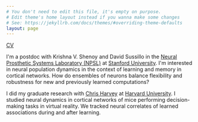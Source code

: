 ```yaml
---
# You don't need to edit this file, it's empty on purpose.
# Edit theme's home layout instead if you wanna make some changes
# See: https://jekyllrb.com/docs/themes/#overriding-theme-defaults
layout: page
---
```

[CV](/pdfs/Academic_CV.pdf)

I'm a postdoc with Krishna V. Shenoy and David Sussillo in the [Neural Prosthetic Systems Laboratory (NPSL)](https://shenoy.people.stanford.edu/overview) at [Stanford University](https://neuroscience.stanford.edu/). I'm interested in neural population dynamics in the context of learning and memory in cortical networks. How do ensembles of neurons balance flexibility and robustness for new and previously learned computations?

I did my graduate research with [Chris Harvey](http://harveylab.hms.harvard.edu/) at [Harvard University](https://www.hms.harvard.edu/dms/neuroscience/). I studied neural dynamics in cortical networks of mice performing decision-making tasks in virtual reality. We tracked neural correlates of learned associations during and after learning.
